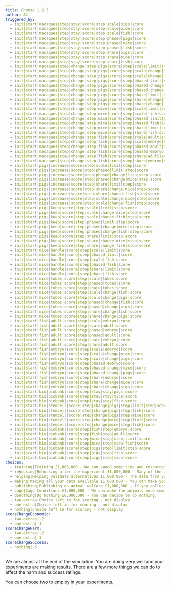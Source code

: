 ```yaml
---
title: Choose 1 2 3
author: AL
triggered_by:
  - init|start|macaques|step|stay|score|step|scale|pigs|score
  - init|start|macaques|step|stay|score|step|scale|mice|score
  - init|start|macaques|step|stay|score|step|scale|fish|score
  - init|start|macaques|step|stay|score|step|phased|pigs|score
  - init|start|macaques|step|stay|score|step|phased|mice|score
  - init|start|macaques|step|stay|score|step|phased|fish|score
  - init|start|macaques|step|stay|score|step|share|pigs|score
  - init|start|macaques|step|stay|score|step|share|mice|score
  - init|start|macaques|step|stay|score|step|share|fish|score
  - init|start|macaques|step|change|step|pigs|score|step|scale|limit|step|score
  - init|start|macaques|step|change|step|pigs|score|step|scale|change|mice|step|score
  - init|start|macaques|step|change|step|pigs|score|step|scale|change|fish|step|score
  - init|start|macaques|step|change|step|pigs|score|step|phased|limit|step|score
  - init|start|macaques|step|change|step|pigs|score|step|phased|change|mice|step|score
  - init|start|macaques|step|change|step|pigs|score|step|phased|change|fish|step|score
  - init|start|macaques|step|change|step|pigs|score|step|share|limit|step|score
  - init|start|macaques|step|change|step|pigs|score|step|share|change|mice|step|score
  - init|start|macaques|step|change|step|pigs|score|step|share|change|fish|step|score
  - init|start|macaques|step|change|step|mice|score|step|scale|limit|score
  - init|start|macaques|step|change|step|mice|score|step|scale|fish|score
  - init|start|macaques|step|change|step|mice|score|step|phased|limit|score
  - init|start|macaques|step|change|step|mice|score|step|phased|fish|score
  - init|start|macaques|step|change|step|mice|score|step|share|limit|score
  - init|start|macaques|step|change|step|mice|score|step|share|fish|score
  - init|start|macaques|step|change|step|fish|score|step|scale|adult|score
  - init|start|macaques|step|change|step|fish|score|step|scale|embryo|score
  - init|start|macaques|step|change|step|fish|score|step|phased|adult|score
  - init|start|macaques|step|change|step|fish|score|step|phased|embryo|score
  - init|start|macaques|step|change|step|fish|score|step|share|adult|score
  - init|start|macaques|step|change|step|fish|score|step|share|embryo|score
  - init|start|pigs|increase|score|step|scale|limit|step|score
  - init|start|pigs|increase|score|step|phased|limit|step|score
  - init|start|pigs|increase|score|step|phased|change|fish|step|score
  - init|start|pigs|increase|score|step|phased|change|mice|step|score
  - init|start|pigs|increase|score|step|share|limit|step|score
  - init|start|pigs|increase|score|step|share|change|mice|step|score
  - init|start|pigs|increase|score|step|share|change|fish|step|score
  - init|start|pigs|increase|score|step|scale|change|mice|step|score
  - init|start|pigs|increase|score|step|scale|change|fish|step|score
  - init|start|pigs|keep|score|step|scale|limit|step|score
  - init|start|pigs|keep|score|step|scale|change|mice|step|score
  - init|start|pigs|keep|score|step|scale|change|fish|step|score
  - init|start|pigs|keep|score|step|phased|limit|step|score
  - init|start|pigs|keep|score|step|phased|change|mice|step|score
  - init|start|pigs|keep|score|step|phased|change|fish|step|score
  - init|start|pigs|keep|score|step|share|limit|step|score
  - init|start|pigs|keep|score|step|share|change|mice|step|score
  - init|start|pigs|keep|score|step|share|change|fish|step|score
  - init|start|mice|handle|score|step|scale|limit|score
  - init|start|mice|handle|score|step|phased|limit|score
  - init|start|mice|handle|score|step|scale|fish|score
  - init|start|mice|handle|score|step|phased|fish|score
  - init|start|mice|handle|score|step|share|limit|score
  - init|start|mice|handle|score|step|share|fish|score
  - init|start|mice|tubes|score|step|scale|tubes|score
  - init|start|mice|tubes|score|step|phased|tubes|score
  - init|start|mice|tubes|score|step|share|tubes|score
  - init|start|mice|tubes|score|step|scale|change|fish|score
  - init|start|mice|tubes|score|step|scale|change|pigs|score
  - init|start|mice|tubes|score|step|phased|change|fish|score
  - init|start|mice|tubes|score|step|phased|change|pigs|score
  - init|start|mice|tubes|score|step|share|change|fish|score
  - init|start|mice|tubes|score|step|share|change|pigs|score
  - init|start|fish|adult|score|step|scale|embryo|score
  - init|start|fish|adult|score|step|scale|adult|score
  - init|start|fish|adult|score|step|phased|embryo|score
  - init|start|fish|adult|score|step|phased|adult|score
  - init|start|fish|adult|score|step|share|embryo|score
  - init|start|fish|adult|score|step|share|adult|score
  - init|start|fish|embryo|score|step|scale|embryo|score
  - init|start|fish|embryo|score|step|scale|change|mice|score
  - init|start|fish|embryo|score|step|scale|change|pigs|score
  - init|start|fish|embryo|score|step|phased|embryo|score
  - init|start|fish|embryo|score|step|phased|change|mice|score
  - init|start|fish|embryo|score|step|phased|change|pigs|score
  - init|start|fish|embryo|score|step|share|embryo|score
  - init|start|fish|embryo|score|step|share|change|mice|score
  - init|start|fish|embryo|score|step|share|change|pigs|score
  - init|start|bio|biobank|score|step|stay|stay|pigs|score
  - init|start|bio|biobank|score|step|stay|stay|mice|score
  - init|start|bio|biobank|score|step|stay|stay|fish|score
  - init|start|bio|stemcell|score|step|change|pigs|step|limit|step|score
  - init|start|bio|stemcell|score|step|change|pigs|step|fish|score
  - init|start|bio|stemcell|score|step|change|pigs|step|mice|score
  - init|start|bio|stemcell|score|step|change|mice|step|limit|score
  - init|start|bio|stemcell|score|step|change|mice|step|fish|score
  - init|start|bio|biobank|score|step|fish|step|embryo|score
  - init|start|bio|biobank|score|step|fish|step|adult|score
  - init|start|bio|biobank|score|step|mice|step|step|limit|score
  - init|start|bio|biobank|score|step|mice|step|step|fish|score
  - init|start|bio|biobank|score|step|pigs|step|limit|step|score
  - init|start|bio|biobank|score|step|pigs|step|fish|score
  - init|start|bio|biobank|score|step|pigs|step|mice|score
choices:
  - training|Training £1,000,000 - We can spend some time and resources training the animals so they feel more comfortable with the equipment, procedures and environment where the experiments will take place. Allowing them to see the lab as their home and to see the experiments as normal procedures will decrease their distress. 
  - rehousing|Rehousing after the experiment £1,000,000 - Many of the animals that are used during the experiment cannot be released back into the wild. Some have been genetically engineered and cannot be allowed back into the eco systems. Others have never been in a wild environment and will not survive. Most animals are destroyed after the experiment has been completed and their material sent to Bio Banks. Animals that remain unused in the experiment may be able to be rehoused as pets or more often in sanctuaries. 
  - helping|Helping validate alternatives £1,000,000 - The data from your animal experiments can be used to develop and validate the alternatives to animal testing. This might help regulators know which alternatives work best. 
  - making|Making all your data available £1,000,000 - You can Make your data available for other people to analyze and use in their research, this includes data from the experiments that didn’t give you the results you expected or wanted. This might help other researchers use less animals. 
  - publishing|Publishing on animal welfare £1,000,000 - If you collect and publish the data you have on any animal suffering in the experiments you carried out, it might help other people make refinements to their experiments in the future. 
  - cage|Cage Conditions £1,000,000 - We can make the animals more comfortable in their cages by adding toys and stimulating objects.
  - donothing|Do Nothing £0,000,000 - You can decide to do nothing.
  - two-extras|Choice left in for scoring - not display
  - one-extra|Choice left in for scoring - not display
  - nothing|Choice left in for scoring - not display
scoreChangeEconomic:
  - two-extras|-2
  - one-extra|-1
scoreChangeHarm:
  - two-extras|-2
  - one-extra|-1
scoreChangeSuccess:
  - nothing|-5
---
```

We are almost at the end of the simulation. You are doing very well and your experiments are making results. There are a few more things we can do to affect the harm and success ratings.

You can choose two to employ in your experiments. 
